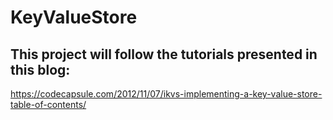 # KeyValueStore

## This project will follow the tutorials presented in this blog:
https://codecapsule.com/2012/11/07/ikvs-implementing-a-key-value-store-table-of-contents/
